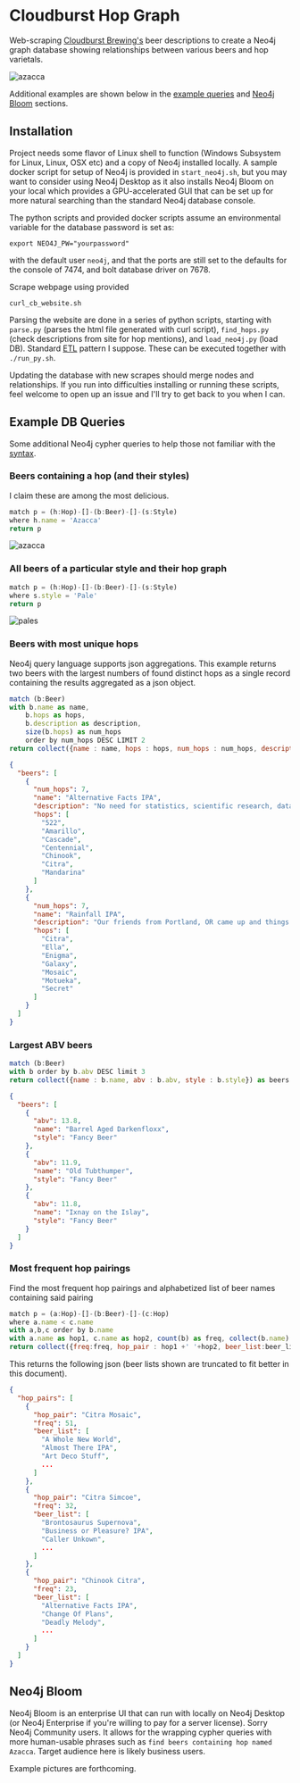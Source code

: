 # Cloudburst Hop Graph

Web-scraping [Cloudburst Brewing's](https://cloudburstbrew.com/) beer descriptions to create a Neo4j graph database showing relationships between various beers and hop varietals.  

![azacca](img/azacca.svg)

Additional examples are shown below in the [example queries](#example-db-queries) and [Neo4j Bloom](#neo4j-bloom) sections.

## Installation

Project needs some flavor of Linux shell to function (Windows Subsystem for Linux, Linux, OSX etc) and a copy of Neo4j installed locally.
A sample docker script for setup of Neo4j is provided in `start_neo4j.sh`, but you may want to consider using Neo4j Desktop as it also installs Neo4j Bloom on your local which provides a GPU-accelerated GUI that can be set up for more natural searching than the standard Neo4j database console.  

The python scripts and provided docker scripts assume an environmental variable for the database password is set as:
```
export NEO4J_PW="yourpassword"
```
with the default user `neo4j`, and that the ports are still set to the defaults for the console of 7474, and bolt database driver on 7678.  

Scrape webpage using provided
```
curl_cb_website.sh
```

Parsing the website are done in a series of python scripts, starting with `parse.py` (parses the html file generated with curl script), `find_hops.py` (check descriptions from site for hop mentions), and `load_neo4j.py` (load DB).  Standard [ETL](https://en.wikipedia.org/wiki/Extract,_transform,_load) pattern I suppose. These can be executed together with `./run_py.sh`.  

Updating the database with new scrapes should merge nodes and relationships.  If you run into difficulties installing or running these scripts, feel welcome to open up an issue and I'll try to get back to you when I can.

## Example DB Queries

Some additional Neo4j cypher queries to help those not familiar with the [syntax](https://neo4j.com/developer/cypher/).

### Beers containing a hop (and their styles)

I claim these are among the most delicious.

```js
match p = (h:Hop)-[]-(b:Beer)-[]-(s:Style)
where h.name = 'Azacca'
return p
```

![azacca](img/azacca.svg)

### All beers of a particular style and their hop graph

```js
match p = (h:Hop)-[]-(b:Beer)-[]-(s:Style)
where s.style = 'Pale'
return p
```
![pales](img/pale_ales_hops.svg)

###  Beers with most unique hops

Neo4j query language supports json aggregations.  This example returns two beers with the largest numbers of found distinct hops as a single record containing the results aggregated as a json object.

```js
match (b:Beer)
with b.name as name,
    b.hops as hops, 
    b.description as description,
    size(b.hops) as num_hops
    order by num_hops DESC LIMIT 2
return collect({name : name, hops : hops, num_hops : num_hops, description : description }) as beers
```

```json
{
  "beers": [
    {
      "num_hops": 7,
      "name": "Alternative Facts IPA",
      "description": "No need for statistics, scientific research, data analysis, unbiased surveys/polls, experts in their field, or REALITY - your opinion is good enough for us! About this beer? We used 1.5 million pounds of Chinook, 522, Citra, Cascade, Amarillo, Mandarina, and Centennial hops - all of the best hops. The very best. Nobody builds better IPAs than us, it’s gonna be great, it’s gonna be YUGE…Fuuuuuuuck.",
      "hops": [
        "522",
        "Amarillo",
        "Cascade",
        "Centennial",
        "Chinook",
        "Citra",
        "Mandarina"
      ]
    },
    {
      "num_hops": 7,
      "name": "Rainfall IPA",
      "description": "Our friends from Portland, OR came up and things. Got. Juicy! We started with a base of PIlsner Malt, White Wheat, and Oats, added a whirlpool addition of Mosaic, Citra & Galaxy, and followed it up with  a massive dry-hop of Galaxy, Enigma, Vic Secret, Motueka, & Ella. The end result is a soft, balanced tropical downpour of haze!",
      "hops": [
        "Citra",
        "Ella",
        "Enigma",
        "Galaxy",
        "Mosaic",
        "Motueka",
        "Secret"
      ]
    }
  ]
}
```

###  Largest ABV beers

```js
match (b:Beer)
with b order by b.abv DESC limit 3
return collect({name : b.name, abv : b.abv, style : b.style}) as beers
```

```json
{
  "beers": [
    {
      "abv": 13.8,
      "name": "Barrel Aged Darkenfloxx",
      "style": "Fancy Beer"
    },
    {
      "abv": 11.9,
      "name": "Old Tubthumper",
      "style": "Fancy Beer"
    },
    {
      "abv": 11.8,
      "name": "Ixnay on the Islay",
      "style": "Fancy Beer"
    }
  ]
}
```

### Most frequent hop pairings

Find the most frequent hop pairings and alphabetized list of beer names containing said pairing

```js
match p = (a:Hop)-[]-(b:Beer)-[]-(c:Hop)
where a.name < c.name
with a,b,c order by b.name
with a.name as hop1, c.name as hop2, count(b) as freq, collect(b.name) as beer_list order by freq DESC limit 3
return collect({freq:freq, hop_pair : hop1 +' '+hop2, beer_list:beer_list}) as hop_pairs
```

This returns the following json (beer lists shown are truncated to fit better in this document).

```json
{
  "hop_pairs": [
    {
      "hop_pair": "Citra Mosaic",
      "freq": 51,
      "beer_list": [
        "A Whole New World",
        "Almost There IPA",
        "Art Deco Stuff",
        ...
      ]
    },
    {
      "hop_pair": "Citra Simcoe",
      "freq": 32,
      "beer_list": [
        "Brontosaurus Supernova",
        "Business or Pleasure? IPA",
        "Caller Unkown",
        ...
      ]
    },
    {
      "hop_pair": "Chinook Citra",
      "freq": 23,
      "beer_list": [
        "Alternative Facts IPA",
        "Change Of Plans",
        "Deadly Melody",
        ...
      ]
    }
  ]
}
```

## Neo4j Bloom

Neo4j Bloom is an enterprise UI that can run with locally on Neo4j Desktop (or Neo4j Enterprise if you're willing to pay for a server license).  Sorry Neo4j Community users.  It allows for the wrapping cypher queries with more human-usable phrases such as `find beers containing hop named Azacca`.  Target audience here is likely business users.

Example pictures are forthcoming.

